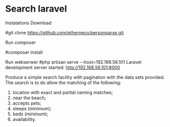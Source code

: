 # Search laravel

Instalations
Download

#git clone https://github.com/etherneco/personparse.git

Run composer

#composer install

Run webserwer #php artisan serve --host=192.168.56.101 Laravel development server started: http://192.168.56.101:8000


Produce a simple search facility with pagination with the data sets provided.
The search is to do allow the matching of the following:
1.	location with exact and partial naming matches;
2.	near the beach;
3.	accepts pets;
4.	sleeps (minimum);
5.	beds (minimum);
6.	availability.
